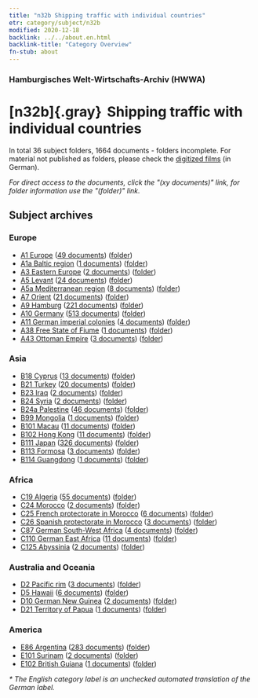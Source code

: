 ```yaml
---
title: "n32b Shipping traffic with individual countries"
etr: category/subject/n32b
modified: 2020-12-18
backlink: ../../about.en.html
backlink-title: "Category Overview"
fn-stub: about
---
```


### Hamburgisches Welt-Wirtschafts-Archiv (HWWA)
# [n32b]{.gray}&#8201; Shipping traffic with individual countries&#160; 





In total 36 subject folders, 1664 documents - folders incomplete.
For material not published as folders, please check the [digitized films](/film/h1_sh) (in German).

_For direct access to the documents, click the "(xy documents)" link, for folder information use the "(folder)" link._

## Subject archives



### Europe

- [A1 Europe](../../../geo/about.en.html#A1) (<a href="https://dfg-viewer.de/show/?tx_dlf[id]=https://pm20.zbw.eu/mets/sh/1408xx/140892/1456xx/145645/public.mets.en.xml" target="_blank">49 documents</a>) ([folder](http://purl.org/pressemappe20/folder/sh/140892,145645))
- [A1a Baltic region](../../../geo/about.en.html#A1a) (<a href="https://dfg-viewer.de/show/?tx_dlf[id]=https://pm20.zbw.eu/mets/sh/1408xx/140894/1456xx/145645/public.mets.en.xml" target="_blank">1 documents</a>) ([folder](http://purl.org/pressemappe20/folder/sh/140894,145645))
- [A3 Eastern Europe](../../../geo/about.en.html#A3) (<a href="https://dfg-viewer.de/show/?tx_dlf[id]=https://pm20.zbw.eu/mets/sh/1408xx/140896/1456xx/145645/public.mets.en.xml" target="_blank">2 documents</a>) ([folder](http://purl.org/pressemappe20/folder/sh/140896,145645))
- [A5 Levant](../../../geo/about.en.html#A5) (<a href="https://dfg-viewer.de/show/?tx_dlf[id]=https://pm20.zbw.eu/mets/sh/1408xx/140898/1456xx/145645/public.mets.en.xml" target="_blank">24 documents</a>) ([folder](http://purl.org/pressemappe20/folder/sh/140898,145645))
- [A5a Mediterranean region](../../../geo/about.en.html#A5a) (<a href="https://dfg-viewer.de/show/?tx_dlf[id]=https://pm20.zbw.eu/mets/sh/1408xx/140899/1456xx/145645/public.mets.en.xml" target="_blank">8 documents</a>) ([folder](http://purl.org/pressemappe20/folder/sh/140899,145645))
- [A7 Orient](../../../geo/about.en.html#A7) (<a href="https://dfg-viewer.de/show/?tx_dlf[id]=https://pm20.zbw.eu/mets/sh/1409xx/140902/1456xx/145645/public.mets.en.xml" target="_blank">21 documents</a>) ([folder](http://purl.org/pressemappe20/folder/sh/140902,145645))
- [A9 Hamburg](../../../geo/about.en.html#A9) (<a href="https://dfg-viewer.de/show/?tx_dlf[id]=https://pm20.zbw.eu/mets/sh/1409xx/140905/1456xx/145645/public.mets.en.xml" target="_blank">221 documents</a>) ([folder](http://purl.org/pressemappe20/folder/sh/140905,145645))
- [A10 Germany](../../../geo/about.en.html#A10) (<a href="https://dfg-viewer.de/show/?tx_dlf[id]=https://pm20.zbw.eu/mets/sh/1261xx/126128/1456xx/145645/public.mets.en.xml" target="_blank">513 documents</a>) ([folder](http://purl.org/pressemappe20/folder/sh/126128,145645))
- [A11 German imperial colonies](../../../geo/about.en.html#A11) (<a href="https://dfg-viewer.de/show/?tx_dlf[id]=https://pm20.zbw.eu/mets/sh/1409xx/140960/1456xx/145645/public.mets.en.xml" target="_blank">4 documents</a>) ([folder](http://purl.org/pressemappe20/folder/sh/140960,145645))
- [A38 Free State of Fiume](../../../geo/about.en.html#A38) (<a href="https://dfg-viewer.de/show/?tx_dlf[id]=https://pm20.zbw.eu/mets/sh/1410xx/141014/1456xx/145645/public.mets.en.xml" target="_blank">1 documents</a>) ([folder](http://purl.org/pressemappe20/folder/sh/141014,145645))
- [A43 Ottoman Empire](../../../geo/about.en.html#A43) (<a href="https://dfg-viewer.de/show/?tx_dlf[id]=https://pm20.zbw.eu/mets/sh/1410xx/141034/1456xx/145645/public.mets.en.xml" target="_blank">3 documents</a>) ([folder](http://purl.org/pressemappe20/folder/sh/141034,145645))

### Asia

- [B18 Cyprus](../../../geo/about.en.html#B18) (<a href="https://dfg-viewer.de/show/?tx_dlf[id]=https://pm20.zbw.eu/mets/sh/1410xx/141079/1456xx/145645/public.mets.en.xml" target="_blank">13 documents</a>) ([folder](http://purl.org/pressemappe20/folder/sh/141079,145645))
- [B21 Turkey](../../../geo/about.en.html#B21) (<a href="https://dfg-viewer.de/show/?tx_dlf[id]=https://pm20.zbw.eu/mets/sh/1411xx/141111/1456xx/145645/public.mets.en.xml" target="_blank">20 documents</a>) ([folder](http://purl.org/pressemappe20/folder/sh/141111,145645))
- [B23 Iraq](../../../geo/about.en.html#B23) (<a href="https://dfg-viewer.de/show/?tx_dlf[id]=https://pm20.zbw.eu/mets/sh/1411xx/141113/1456xx/145645/public.mets.en.xml" target="_blank">2 documents</a>) ([folder](http://purl.org/pressemappe20/folder/sh/141113,145645))
- [B24 Syria](../../../geo/about.en.html#B24) (<a href="https://dfg-viewer.de/show/?tx_dlf[id]=https://pm20.zbw.eu/mets/sh/1411xx/141114/1456xx/145645/public.mets.en.xml" target="_blank">2 documents</a>) ([folder](http://purl.org/pressemappe20/folder/sh/141114,145645))
- [B24a Palestine](../../../geo/about.en.html#B24a) (<a href="https://dfg-viewer.de/show/?tx_dlf[id]=https://pm20.zbw.eu/mets/sh/1411xx/141115/1456xx/145645/public.mets.en.xml" target="_blank">46 documents</a>) ([folder](http://purl.org/pressemappe20/folder/sh/141115,145645))
- [B99 Mongolia](../../../geo/about.en.html#B99) (<a href="https://dfg-viewer.de/show/?tx_dlf[id]=https://pm20.zbw.eu/mets/sh/1412xx/141261/1456xx/145645/public.mets.en.xml" target="_blank">1 documents</a>) ([folder](http://purl.org/pressemappe20/folder/sh/141261,145645))
- [B101 Macau](../../../geo/about.en.html#B101) (<a href="https://dfg-viewer.de/show/?tx_dlf[id]=https://pm20.zbw.eu/mets/sh/1412xx/141267/1456xx/145645/public.mets.en.xml" target="_blank">11 documents</a>) ([folder](http://purl.org/pressemappe20/folder/sh/141267,145645))
- [B102 Hong Kong](../../../geo/about.en.html#B102) (<a href="https://dfg-viewer.de/show/?tx_dlf[id]=https://pm20.zbw.eu/mets/sh/1412xx/141268/1456xx/145645/public.mets.en.xml" target="_blank">11 documents</a>) ([folder](http://purl.org/pressemappe20/folder/sh/141268,145645))
- [B111 Japan](../../../geo/about.en.html#B111) (<a href="https://dfg-viewer.de/show/?tx_dlf[id]=https://pm20.zbw.eu/mets/sh/1412xx/141272/1456xx/145645/public.mets.en.xml" target="_blank">326 documents</a>) ([folder](http://purl.org/pressemappe20/folder/sh/141272,145645))
- [B113 Formosa](../../../geo/about.en.html#B113) (<a href="https://dfg-viewer.de/show/?tx_dlf[id]=https://pm20.zbw.eu/mets/sh/1412xx/141274/1456xx/145645/public.mets.en.xml" target="_blank">3 documents</a>) ([folder](http://purl.org/pressemappe20/folder/sh/141274,145645))
- [B114 Guangdong](../../../geo/about.en.html#B114) (<a href="https://dfg-viewer.de/show/?tx_dlf[id]=https://pm20.zbw.eu/mets/sh/1412xx/141275/1456xx/145645/public.mets.en.xml" target="_blank">1 documents</a>) ([folder](http://purl.org/pressemappe20/folder/sh/141275,145645))

### Africa

- [C19 Algeria](../../../geo/about.en.html#C19) (<a href="https://dfg-viewer.de/show/?tx_dlf[id]=https://pm20.zbw.eu/mets/sh/1413xx/141354/1456xx/145645/public.mets.en.xml" target="_blank">55 documents</a>) ([folder](http://purl.org/pressemappe20/folder/sh/141354,145645))
- [C24 Morocco](../../../geo/about.en.html#C24) (<a href="https://dfg-viewer.de/show/?tx_dlf[id]=https://pm20.zbw.eu/mets/sh/1413xx/141356/1456xx/145645/public.mets.en.xml" target="_blank">2 documents</a>) ([folder](http://purl.org/pressemappe20/folder/sh/141356,145645))
- [C25 French protectorate in Morocco](../../../geo/about.en.html#C25) (<a href="https://dfg-viewer.de/show/?tx_dlf[id]=https://pm20.zbw.eu/mets/sh/1413xx/141358/1456xx/145645/public.mets.en.xml" target="_blank">6 documents</a>) ([folder](http://purl.org/pressemappe20/folder/sh/141358,145645))
- [C26 Spanish protectorate in Morocco](../../../geo/about.en.html#C26) (<a href="https://dfg-viewer.de/show/?tx_dlf[id]=https://pm20.zbw.eu/mets/sh/1413xx/141359/1456xx/145645/public.mets.en.xml" target="_blank">3 documents</a>) ([folder](http://purl.org/pressemappe20/folder/sh/141359,145645))
- [C87 German South-West Africa](../../../geo/about.en.html#C87) (<a href="https://dfg-viewer.de/show/?tx_dlf[id]=https://pm20.zbw.eu/mets/sh/1414xx/141450/1456xx/145645/public.mets.en.xml" target="_blank">4 documents</a>) ([folder](http://purl.org/pressemappe20/folder/sh/141450,145645))
- [C110 German East Africa](../../../geo/about.en.html#C110) (<a href="https://dfg-viewer.de/show/?tx_dlf[id]=https://pm20.zbw.eu/mets/sh/1414xx/141471/1456xx/145645/public.mets.en.xml" target="_blank">11 documents</a>) ([folder](http://purl.org/pressemappe20/folder/sh/141471,145645))
- [C125 Abyssinia](../../../geo/about.en.html#C125) (<a href="https://dfg-viewer.de/show/?tx_dlf[id]=https://pm20.zbw.eu/mets/sh/1414xx/141482/1456xx/145645/public.mets.en.xml" target="_blank">2 documents</a>) ([folder](http://purl.org/pressemappe20/folder/sh/141482,145645))

### Australia and Oceania

- [D2 Pacific rim](../../../geo/about.en.html#D2) (<a href="https://dfg-viewer.de/show/?tx_dlf[id]=https://pm20.zbw.eu/mets/sh/1415xx/141593/1456xx/145645/public.mets.en.xml" target="_blank">3 documents</a>) ([folder](http://purl.org/pressemappe20/folder/sh/141593,145645))
- [D5 Hawaii](../../../geo/about.en.html#D5) (<a href="https://dfg-viewer.de/show/?tx_dlf[id]=https://pm20.zbw.eu/mets/sh/1415xx/141595/1456xx/145645/public.mets.en.xml" target="_blank">6 documents</a>) ([folder](http://purl.org/pressemappe20/folder/sh/141595,145645))
- [D10 German New Guinea](../../../geo/about.en.html#D10) (<a href="https://dfg-viewer.de/show/?tx_dlf[id]=https://pm20.zbw.eu/mets/sh/1416xx/141601/1456xx/145645/public.mets.en.xml" target="_blank">2 documents</a>) ([folder](http://purl.org/pressemappe20/folder/sh/141601,145645))
- [D21 Territory of Papua](../../../geo/about.en.html#D21) (<a href="https://dfg-viewer.de/show/?tx_dlf[id]=https://pm20.zbw.eu/mets/sh/1416xx/141620/1456xx/145645/public.mets.en.xml" target="_blank">1 documents</a>) ([folder](http://purl.org/pressemappe20/folder/sh/141620,145645))

### America

- [E86 Argentina](../../../geo/about.en.html#E86) (<a href="https://dfg-viewer.de/show/?tx_dlf[id]=https://pm20.zbw.eu/mets/sh/1416xx/141692/1456xx/145645/public.mets.en.xml" target="_blank">283 documents</a>) ([folder](http://purl.org/pressemappe20/folder/sh/141692,145645))
- [E101 Surinam](../../../geo/about.en.html#E101) (<a href="https://dfg-viewer.de/show/?tx_dlf[id]=https://pm20.zbw.eu/mets/sh/1416xx/141699/1456xx/145645/public.mets.en.xml" target="_blank">2 documents</a>) ([folder](http://purl.org/pressemappe20/folder/sh/141699,145645))
- [E102 British Guiana](../../../geo/about.en.html#E102) (<a href="https://dfg-viewer.de/show/?tx_dlf[id]=https://pm20.zbw.eu/mets/sh/1417xx/141700/1456xx/145645/public.mets.en.xml" target="_blank">1 documents</a>) ([folder](http://purl.org/pressemappe20/folder/sh/141700,145645))


_* The English category label is an unchecked automated translation of the German label._

